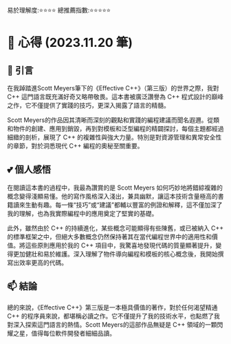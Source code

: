 易於理解度:⭐⭐⭐⭐ 總推薦指數:⭐⭐⭐⭐⭐

# 👀 心得 (2023.11.20 筆)

## 📖 引言
在我踔踏進Scott Meyers筆下的《Effective C++》（第三版）的世界之際，我對 C++ 這門語言既充滿好奇又略帶敬畏。這本書被廣泛讚譽為 C++ 程式設計的巔峰之作，它不僅提供了實踐的技巧，更深入揭露了語言的精髓。

Scott Meyers的作品因其清晰而深刻的觀點和實踐的編程建議而聞名遐邇。從類和物件的創建、應用到銷毀，再到對模板和泛型編程的精闢探討，每個主題都經過細緻的剖析，展現了 C++ 的複雜性與強大力量。特別是對資源管理和異常安全性的章節，對於洞悉現代 C++ 編程的奧秘至關重要。
<br/>


## 💕 個人感悟
在閱讀這本書的過程中，我最為讚賞的是 Scott Meyers 如何巧妙地將錯綜複雜的概念變得淺顯易懂。他的寫作風格深入淺出，兼具幽默，讓這本技術含量極高的書籍讀來生動有趣。每一條“技巧”或“建議”都輔以豐富的例證和解釋，這不僅加深了我的理解，也為我實際編程中的應用奠定了堅實的基礎。

此外，雖然由於 C++ 的持續進化，某些概念可能顯得有些陳舊，或已被納入 C++ 的標準框架之中，但絕大多數概念仍然保持著其在當代編程世界中的適用性和價值。將這些原則應用於我的 C++ 項目中，我驚喜地發現代碼的質量顯著提升，變得更加健壯和易於維護。深入理解了物件導向編程和模板的核心概念後，我開始撰寫出效率更高的代碼。
<br/>


## 📫 結論
總的來說，《Effective C++》第三版是一本極具價值的著作，對於任何渴望精通 C++ 的程序員來說，都堪稱必讀之作。它不僅提升了我的技術水平，也點燃了我對深入探索這門語言的熱情。Scott Meyers的這部作品無疑是 C++ 領域的一顆閃耀之星，值得每位軟件開發者細細品讀。